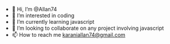 - 👋 Hi, I’m @Allan74
- 👀 I’m interested in coding 
- 🌱 I’m currently learning javascript
- 💞️ I’m looking to collaborate on any project involving javascript
- 📫 How to reach me karaniallan74@gmail.com

<!---
Allan74/Allan74 is a ✨ special ✨ repository because its `README.md` (this file) appears on your GitHub profile.
You can click the Preview link to take a look at your changes.
--->
